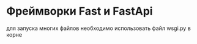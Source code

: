 # Фреймворки Fast и FastApi

для запуска многих файлов необходимо использовать файл  wsgi.py в корне